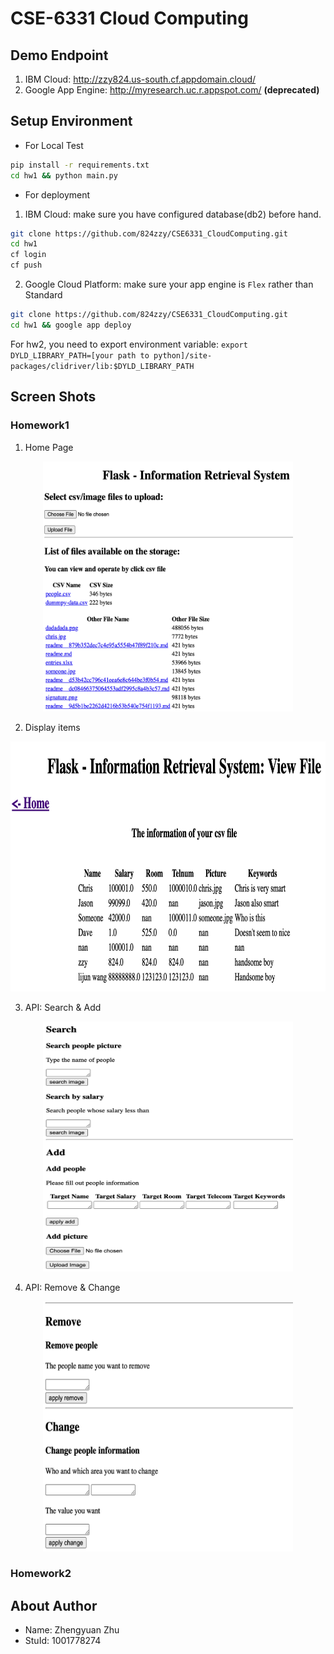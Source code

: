 # CSE-6331 Cloud Computing

## Demo Endpoint

1. IBM Cloud: http://zzy824.us-south.cf.appdomain.cloud/
2. Google App Engine: http://myresearch.uc.r.appspot.com/ **(deprecated)**

## Setup Environment

- For Local Test

``` sh
pip install -r requirements.txt
cd hw1 && python main.py
```

- For deployment

1. IBM Cloud: make sure you have configured database(db2) before hand.

``` sh
git clone https://github.com/824zzy/CSE6331_CloudComputing.git
cd hw1
cf login
cf push
```

2. Google Cloud Platform: make sure your app engine is `Flex` rather than Standard

``` sh
git clone https://github.com/824zzy/CSE6331_CloudComputing.git
cd hw1 && google app deploy
```

For hw2, you need to export environment variable: `export DYLD_LIBRARY_PATH=[your path to python]/site-packages/clidriver/lib:$DYLD_LIBRARY_PATH`

## Screen Shots

### Homework1

1. Home Page

<div style="text-align:center">
    <img src="img/hw1_1.png" width="400" height="400"/>
</div>

2. Display items

<div style="text-align:center">
    <img src="img/hw1_2.png" width="600" height="400" />
</div>


3. API: Search & Add

<div style="text-align:center">
    <img src="img/hw1_3.png" width="400" height="400" />
</div>

4. API: Remove & Change

<div style="text-align:center">
    <img src="img/hw1_4.png" width="400" height="400" />
</div>

### Homework2

## About Author

- Name: Zhengyuan Zhu
- StuId: 1001778274
